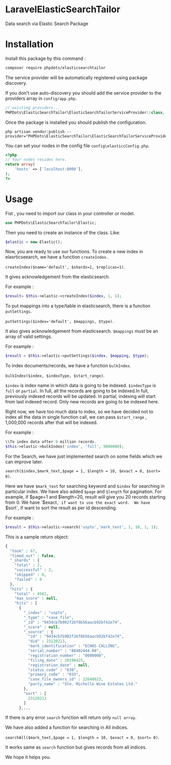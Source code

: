 # LaravelElasticSearchTailor
Data search via Elastic Search Package

# Installation

Install this package by this command : 
```bash
composer require phpdots/elasticsearchtailor
```

The service provider will be automatically registered using package discovery.

If you don't use auto-discovery you should add the service provider to the providers array in `config/app.php`.

```php
// existing providers...
PHPDots\ElasticSearchTailor\ElasticSearchTailorServiceProvider::class,
```

Once the package is installed you should publish the configuration.

```shell
php artisan vendor:publish --provider="PHPDots\ElasticSearchTailor\ElasticSearchTailorServiceProvider"
```

You can set your nodes in the config file `config\elasticcConfig.php`.

```php
<?php 
// Your nodes resides here.
return array(
    'hosts' => ['localhost:8000'],
);
?>
```

# Usage

Fist , you need to import our class in your controller or model. 

```php
use PHPDots\ElasticSearchTailor\Elastic;
```

Then you need to create an instance of the class. Like:

```php
$elastic = new Elastic();
```

Now, you are ready to use our functions.
To create a new index in elasrticseearch, we have a function `createIndex` . 

`createIndex($name='default', $shards=1, $replicas=1)`. 

It gives acknowledgement from the elasticsearch.

For example : 
```php
$result= $this->elastic->createIndex($index, 1, 1);
```

To put mappings into a  type/table in elasticsearch, there is a function `putSettings`. 

`putSettings($index='default', $mappings, $type)`. 

It also gives acknowledgement from elasticsearch. `$mappings` must be an array of valid settings.


For example :
```php
$result = $this->elastic->putSettings($index, $mapping, $type);
```

To index documents/records, we have a function `bulkIndex`. 

`bulkIndex($index, $indexType, $start_range)`.

`$index` is index name in which data is going to be indexed. `$indexType` is  `full` or `partial`. In full, all the records are going to be indexed.In full, previously indexed records will be updated. In partial, indexing will start from last indexed record. Only new records are going to be indexed here.


Right now, we have too much data to index, so we have decided not to index all the data in single function call, we can pass `$start_range` , 1,000,000 records after that will be indexed.

For example : 
```php
\\To index data after 9 million records.
$this->elastic->bulkIndex('index', 'full', 9000000);
```

For the Search, we have just implemented search on some fields which we can improve later. 

`search($index,$mark_text,$page = 1, $length = 10, $exact = 0, $sort= 0)`. 

Here we have `$mark_text` for searching keyword and `$index` for searching in particular index. 
We have also added `$page` and `$length` for pagination. For example, if $page=1 and $length=20, result will give you 20 records starting from 0.
We have `$exact`, if want to use the exact word. 
We have `$sort`, if want to sort the result as per id descending.
 
 
For example : 
```php
$result = $this->elastic->search('uspto','mark_text', 1, 10, 1, 1);
```


This is a sample return object: 
```php
{
  "took" : 67,
  "timed_out" : false,
  "_shards" : {
    "total" : 2,
    "successful" : 2,
    "skipped" : 0,
    "failed" : 0
  },
  "hits" : {
    "total" : 4582,
    "max_score" : null,
    "hits" : [
      {
        "_index" : "uspto",
        "_type" : "case_file",
        "_id" : "9434cb7b902f26f8b56aacb92bf42e74",
        "_score" : null,
        "_source" : {
          "id" : "9434cb7b902f26f8b56aacb92bf42e74",
          "did" : 23120213,
          "mark_identification" : "ECHOS CALLING",
          "serial_number" : "88402444.00",
          "registration_number" : "0000000",
          "filing_date" : 20190425,
          "registration_date" : null,
          "status_code" : "630",
          "primary_code" : "033",
          "case_file_owners_id" : 22640023,
          "party_name" : "Ste. Michelle Wine Estates Ltd."
        },
        "sort" : [
          23120213
        ]
      },...
```

If there is any error `search` function will return only `null array`.

We have also added a function for searching in All indices.

`searchAll($mark_text,$page = 1, $length = 10, $exact = 0, $sort= 0)`.

It works same as `search` function but gives records from all indices.

We hope it helps you.


























